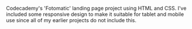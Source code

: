 Codecademy's 'Fotomatic' landing page project using HTML and CSS. I've included some responsive design to make it suitable for tablet and mobile use since all of my earlier projects do not include this. 
